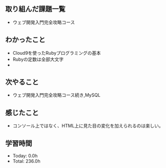 ## 取り組んだ課題一覧
- ウェブ開発入門完全攻略コース
## わかったこと
- Cloud9を使ったRubyプログラミングの基本
- Rubyの定数は全部大文字
- 
## 次やること
- ウェブ開発入門完全攻略コース続き,MySQL
## 感じたこと
- コンソール上ではなく、HTML上に見た目の変化を加えられるのは楽しい。
## 学習時間
- Today: 0.0h
- Total: 236.0h
